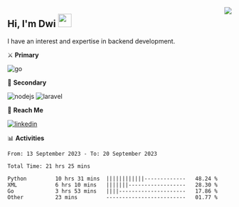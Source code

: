 [<img src="https://komarev.com/ghpvc/?username=masred&color=green&style=flat-square&label=Profile+Views" align="right">](github.com/masred)

## Hi, I'm Dwi <img src="https://raw.githubusercontent.com/MartinHeinz/MartinHeinz/master/wave.gif" width="30px">

I have an interest and expertise in backend development.

⚔️ **Primary**

![go](https://img.shields.io/badge/---?logo=go&label=Golang&style=social)

🔪 **Secondary**

![nodejs](https://img.shields.io/badge/---?logo=node.js&label=Node.js&style=social&logoColor=green)
![laravel](https://img.shields.io/badge/---?logo=laravel&label=Laravel&style=social)

🔗 **Reach Me**

[![linkedin](https://img.shields.io/badge/---?logo=linkedin&label=LinkedIn&style=social)](https://linkedin.com/in/dwifitriyanto)

📊 **Activities**

<!--START_SECTION:waka-->

```all_time
From: 13 September 2023 - To: 20 September 2023

Total Time: 21 hrs 25 mins

Python         10 hrs 31 mins  ||||||||||||-------------   48.24 %
XML            6 hrs 10 mins   |||||||------------------   28.30 %
Go             3 hrs 53 mins   ||||---------------------   17.86 %
Other          23 mins         -------------------------   01.77 %
```

<!--END_SECTION:waka-->
